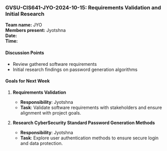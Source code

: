 ### **GVSU-CIS641-JYO-2024-10-15: Requirements Validation and Initial Research**

**Team name:** JYO\
**Members present:** Jyotshna\
**Date:**\
**Time:**

#### **Discussion Points**

-   Review gathered software requirements
-   Initial research findings on password generation algorithms

#### **Goals for Next Week**

1.  **Requirements Validation**

    -   **Responsibility**: Jyotshna
    -   **Task**: Validate software requirements with stakeholders and ensure alignment with project goals.
2.  **Research CyberSecurity Standard Password Generation Methods**

    -   **Responsibility**: Jyotshna
    -   **Task**: Explore user authentication methods to ensure secure login and data protection.
